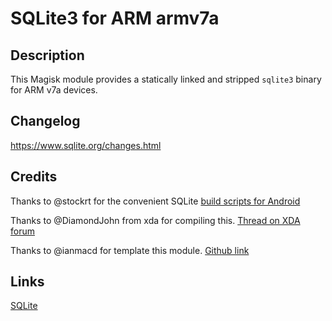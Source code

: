 # **SQLite3 for ARM armv7a**

## Description

This Magisk module provides a statically linked and stripped `sqlite3` binary for ARM v7a devices.

## Changelog

https://www.sqlite.org/changes.html

## Credits

Thanks to @stockrt for the convenient SQLite [build scripts for Android](https://github.com/stockrt/sqlite3-android)

Thanks to @DiamondJohn from xda for compiling this. [Thread on XDA forum](https://forum.xda-developers.com/t/new-sqlite3-binary-v3-43-1-for-all-devices.4273049/)

Thanks to @ianmacd for template this module. [Github link](https://github.com/ianmacd/SQLite3)

## Links
[SQLite](https://www.sqlite.org/)
